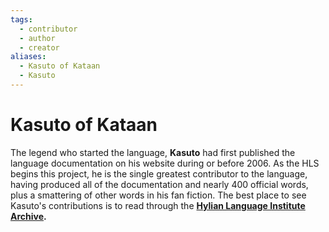```yaml
---
tags:
  - contributor
  - author
  - creator
aliases:
  - Kasuto of Kataan
  - Kasuto
---
```

# Kasuto of Kataan

The legend who started the language, **Kasuto** had first published the language documentation on his website during or before 2006. As the HLS begins this project, he is the single greatest contributor to the language, having produced all of the documentation and nearly 400 official words, plus a smattering of other words in his fan fiction. The best place to see Kasuto's contributions is to read through the **[Hylian Language Institute Archive](archival/kasuto_hli/00-toc).**
